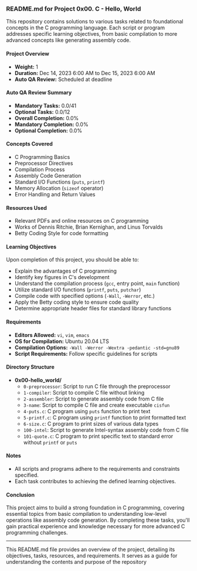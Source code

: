 ### README.md for Project 0x00. C - Hello, World

This repository contains solutions to various tasks related to foundational concepts in the C programming language. Each script or program addresses specific learning objectives, from basic compilation to more advanced concepts like generating assembly code.

#### Project Overview
- **Weight:** 1
- **Duration:** Dec 14, 2023 6:00 AM to Dec 15, 2023 6:00 AM
- **Auto QA Review:** Scheduled at deadline

#### Auto QA Review Summary
- **Mandatory Tasks:** 0.0/41
- **Optional Tasks:** 0.0/12
- **Overall Completion:** 0.0%
- **Mandatory Completion:** 0.0%
- **Optional Completion:** 0.0%

#### Concepts Covered
- C Programming Basics
- Preprocessor Directives
- Compilation Process
- Assembly Code Generation
- Standard I/O Functions (`puts`, `printf`)
- Memory Allocation (`sizeof` operator)
- Error Handling and Return Values

#### Resources Used
- Relevant PDFs and online resources on C programming
- Works of Dennis Ritchie, Brian Kernighan, and Linus Torvalds
- Betty Coding Style for code formatting

#### Learning Objectives
Upon completion of this project, you should be able to:
- Explain the advantages of C programming
- Identify key figures in C's development
- Understand the compilation process (`gcc`, entry point, `main` function)
- Utilize standard I/O functions (`printf`, `puts`, `putchar`)
- Compile code with specified options (`-Wall`, `-Werror`, etc.)
- Apply the Betty coding style to ensure code quality
- Determine appropriate header files for standard library functions

#### Requirements
- **Editors Allowed:** `vi`, `vim`, `emacs`
- **OS for Compilation:** Ubuntu 20.04 LTS
- **Compilation Options:** `-Wall -Werror -Wextra -pedantic -std=gnu89`
- **Script Requirements:** Follow specific guidelines for scripts

#### Directory Structure
- **0x00-hello_world/**
  - `0-preprocessor`: Script to run C file through the preprocessor
  - `1-compiler`: Script to compile C file without linking
  - `2-assembler`: Script to generate assembly code from C file
  - `3-name`: Script to compile C file and create executable `cisfun`
  - `4-puts.c`: C program using `puts` function to print text
  - `5-printf.c`: C program using `printf` function to print formatted text
  - `6-size.c`: C program to print sizes of various data types
  - `100-intel`: Script to generate Intel-syntax assembly code from C file
  - `101-quote.c`: C program to print specific text to standard error without `printf` or `puts`

#### Notes
- All scripts and programs adhere to the requirements and constraints specified.
- Each task contributes to achieving the defined learning objectives.

#### Conclusion
This project aims to build a strong foundation in C programming, covering essential topics from basic compilation to understanding low-level operations like assembly code generation. By completing these tasks, you'll gain practical experience and knowledge necessary for more advanced C programming challenges.

---

This README.md file provides an overview of the project, detailing its objectives, tasks, resources, and requirements. It serves as a guide for understanding the contents and purpose of the repository
